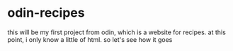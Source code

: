 # odin-recipes
this will be my first project from odin, which is a website for recipes.
at this point, i only know a little of html.
so let's see how it goes
